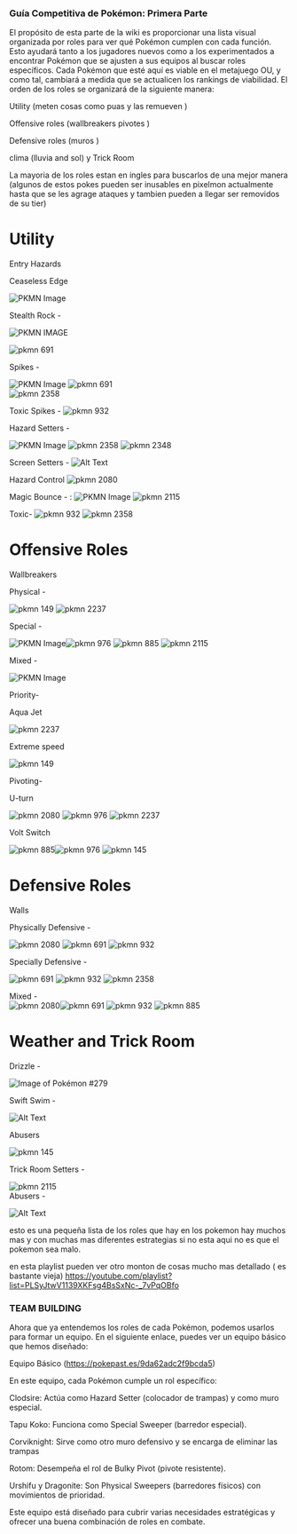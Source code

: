### Guía Competitiva de Pokémon: Primera Parte

El propósito de esta parte  de la wiki  es proporcionar una lista visual organizada por roles para ver qué Pokémon cumplen con cada función. Esto ayudará tanto a los jugadores nuevos como a los experimentados a encontrar Pokémon que se ajusten a sus equipos al buscar roles específicos. Cada Pokémon que esté aquí es viable en el metajuego OU, y como tal, cambiará a medida que se actualicen los rankings de viabilidad. El orden de los roles se organizará de la siguiente manera:

 Utility (meten cosas como puas y las remueven )

Offensive roles (wallbreakers pivotes )

Defensive roles (muros )

 clima (lluvia and sol) y Trick Room


La mayoria de los roles estan en ingles para buscarlos de una mejor manera (algunos de estos pokes pueden ser inusables en pixelmon actualmente hasta que se les agrage ataques y tambien pueden a llegar ser removidos de su tier)


# Utility

Entry Hazards

Ceaseless Edge 

![PKMN Image](pkmn/2271.gif)
 




Stealth Rock - 

![PKMN IMAGE](pkmn\36.gif)










![pkmn 691](pkmn\691.gif) 




Spikes - 

![PKMN Image](pkmn/100835.gif)
![pkmn 691](pkmn\691.gif)  
![pkmn 2358](pkmn\2358.gif)

Toxic Spikes -
![pkmn 932](pkmn\932.gif) 




Hazard Setters -

![PKMN Image](pkmn/100835.gif)
![pkmn 2358](pkmn\2358.gif) 
![pkmn 2348](pkmn\2348.gif)

Screen Setters - 
![Alt Text](pkmn\2118.gif) 


Hazard Control
![pkmn 2080](pkmn\2080.gif)
 

Magic Bounce - :
![PKMN Image](pkmn/100835.gif)
![pkmn 2115](pkmn\2115.gif)



Toxic- ![pkmn 932](pkmn\932.gif) ![pkmn 2358](pkmn\2358.gif)

# Offensive Roles

Wallbreakers

Physical - 

 ![pkmn 149](pkmn\149.gif)  ![pkmn 2237](pkmn\2237.gif) 

Special - 

![PKMN Image](pkmn/100835.gif)![pkmn 976](pkmn\976.gif) ![pkmn 885](pkmn\885.gif) 
![pkmn 2115](pkmn\2115.gif)

Mixed - 

![PKMN Image](pkmn/100835.gif)





 Priority-

Aqua Jet 

 ![pkmn 2237](pkmn\2237.gif)


Extreme speed 

![pkmn 149](pkmn\149.gif)

 Pivoting-


U-turn 

 ![pkmn 2080](pkmn\2080.gif) ![pkmn 976](pkmn\976.gif) ![pkmn 2237](pkmn\2237.gif)

Volt Switch 

![pkmn 885](pkmn\885.gif)![pkmn 976](pkmn\976.gif) ![pkmn 145](pkmn\145.gif)

# Defensive Roles

Walls

Physically Defensive - 

 ![pkmn 2080](pkmn\2080.gif) ![pkmn 691](pkmn\691.gif)  ![pkmn 932](pkmn\932.gif) 

Specially Defensive -

 ![pkmn 691](pkmn\691.gif)  ![pkmn 932](pkmn\932.gif) ![pkmn 2358](pkmn\2358.gif)

Mixed -  
![pkmn 2080](pkmn\2080.gif)![pkmn 691](pkmn\691.gif)  ![pkmn 932](pkmn\932.gif)  ![pkmn 885](pkmn\885.gif)



# Weather and Trick Room

Drizzle - 

![Image of Pokémon #279](pkmn/279.gif)

Swift Swim -

 ![Alt Text](pkmn\100260.gif) 

Abusers 

![pkmn 145](pkmn\145.gif)


Trick Room
Setters - 

![pkmn 2115](pkmn\2115.gif)  
Abusers -


 ![Alt Text](pkmn\2262.gif)



 esto es una pequeña lista de los roles que hay en los pokemon hay  muchos mas y con muchas mas diferentes estrategias si no esta aqui no es que el pokemon sea malo.

 en esta playlist pueden ver otro monton de cosas mucho mas detallado ( es bastante vieja)
 https://youtube.com/playlist?list=PLSyJtwV1139XKFsg4BsSxNc-_7vPqOBfo 



### TEAM BUILDING
 
Ahora que ya entendemos los roles de cada Pokémon, podemos usarlos para formar un equipo. En el siguiente enlace, puedes ver un equipo básico que hemos diseñado:

Equipo Básico (https://pokepast.es/9da62adc2f9bcda5)

En este equipo, cada Pokémon cumple un rol específico:

Clodsire: Actúa como Hazard Setter (colocador de trampas) y como muro especial.

Tapu Koko: Funciona como Special Sweeper (barredor especial).

Corviknight: Sirve como otro muro defensivo y se encarga de eliminar las trampas 

Rotom: Desempeña el rol de Bulky Pivot (pivote resistente).

Urshifu y Dragonite: Son Physical Sweepers (barredores físicos) con movimientos de prioridad.

Este equipo está diseñado para cubrir varias necesidades estratégicas y ofrecer una buena combinación de roles en combate.
